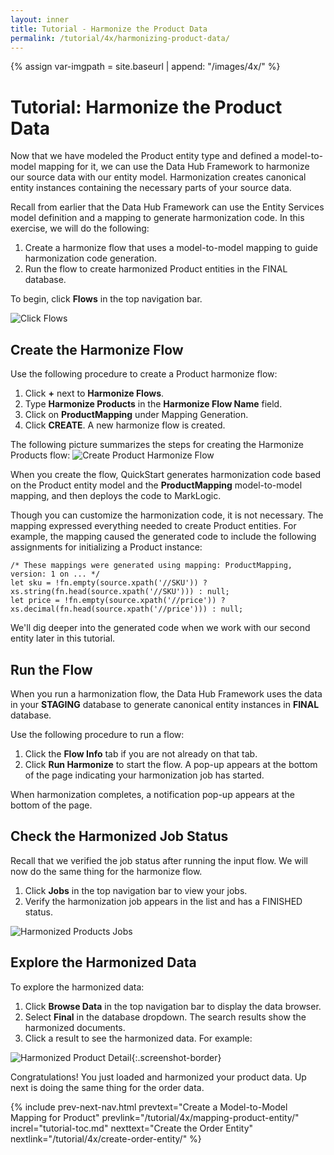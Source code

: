 ```yaml
---
layout: inner
title: Tutorial - Harmonize the Product Data
permalink: /tutorial/4x/harmonizing-product-data/
---
```


{% assign var-imgpath = site.baseurl | append: "/images/4x/" %}


# Tutorial: Harmonize the Product Data

Now that we have modeled the Product entity type and defined a model-to-model mapping for it, we can use the Data Hub Framework to harmonize our source data with our entity model. Harmonization creates canonical entity instances containing the necessary parts of your source data.

Recall from earlier that the Data Hub Framework can use the Entity Services model definition and a mapping to generate harmonization code. In this exercise, we will do the following:

1. Create a harmonize flow that uses a model-to-model mapping to guide harmonization code generation.
1. Run the flow to create harmonized Product entities in the FINAL database.

To begin, click **Flows** in the top navigation bar.

![Click Flows]({{site.baseurl}}/images/3x/harmonizing-product-data/select-flows.png)

## Create the Harmonize Flow

Use the following procedure to create a Product harmonize flow:

1. Click **+** next to **Harmonize Flows**.
1. Type **Harmonize Products** in the **Harmonize Flow Name** field.
1. Click on **ProductMapping** under Mapping Generation.
1. Click **CREATE**. A new harmonize flow is created.

The following picture summarizes the steps for creating the Harmonize Products flow:
![Create Product Harmonize Flow]({{site.baseurl}}/images/3x/harmonizing-product-data/create-product-harmonize-flow.png)

When you create the flow, QuickStart generates harmonization code based on the Product entity model and the **ProductMapping** model-to-model mapping, and then deploys the code to MarkLogic.

Though you can customize the harmonization code, it is not necessary. The mapping expressed everything needed to create Product entities. For example, the mapping caused the generated code to include the following assignments for initializing a Product instance:
```
/* These mappings were generated using mapping: ProductMapping, version: 1 on ... */
let sku = !fn.empty(source.xpath('//SKU')) ? xs.string(fn.head(source.xpath('//SKU'))) : null;
let price = !fn.empty(source.xpath('//price')) ? xs.decimal(fn.head(source.xpath('//price'))) : null;
```
We'll dig deeper into the generated code when we work with our second entity later in this tutorial.

## Run the Flow

When you run a harmonization flow, the Data Hub Framework uses the data in your **STAGING** database to generate canonical entity instances in **FINAL** database.

Use the following procedure to run a flow:

1. Click the **Flow Info** tab if you are not already on that tab.
1. Click **Run Harmonize** to start the flow. A pop-up appears at the bottom of the page indicating your harmonization job has started.

When harmonization completes, a notification pop-up appears at the bottom of the page.

## Check the Harmonized Job Status

Recall that we verified the job status after running the input flow. We will now do the same thing for the harmonize flow.

1. Click **Jobs** in the top navigation bar to view your jobs.
1. Verify the harmonization job appears in the list and has a FINISHED status.

![Harmonized Products Jobs]({{site.baseurl}}/images/3x/harmonizing-product-data/harmonized-products-jobs.png)

## Explore the Harmonized Data

To explore the harmonized data:

1. Click **Browse Data** in the top navigation bar to display the data browser.
1. Select **Final** in the database dropdown. The search results show the harmonized documents.
1. Click a result to see the harmonized data. For example:

![Harmonized Product Detail]({{site.baseurl}}/images/3x/harmonizing-product-data/harmonized-product-details.png){:.screenshot-border}

Congratulations! You just loaded and harmonized your product data. Up next is doing the same thing for the order data.


{% include prev-next-nav.html
  prevtext="Create a Model-to-Model Mapping for Product"
  prevlink="/tutorial/4x/mapping-product-entity/"
  increl="tutorial-toc.md"
  nexttext="Create the Order Entity"
  nextlink="/tutorial/4x/create-order-entity/"
%}
